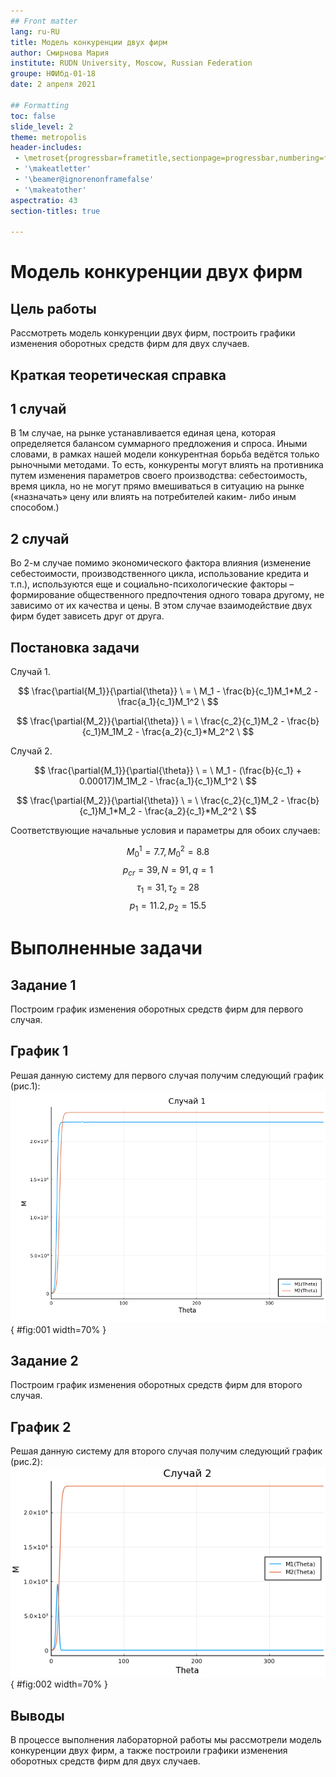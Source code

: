 ```yaml
---
## Front matter
lang: ru-RU
title: Модель конкуренции двух фирм
author: Смирнова Мария
institute: RUDN University, Moscow, Russian Federation
groupe: НФИбд-01-18
date: 2 апреля 2021

## Formatting
toc: false
slide_level: 2
theme: metropolis
header-includes: 
 - \metroset{progressbar=frametitle,sectionpage=progressbar,numbering=fraction}
 - '\makeatletter'
 - '\beamer@ignorenonframefalse'
 - '\makeatother'
aspectratio: 43
section-titles: true

---
```



# Модель конкуренции двух фирм


## Цель работы

Рассмотреть модель конкуренции двух фирм, построить графики изменения оборотных средств фирм для двух случаев.

## Краткая теоретическая справка

## 1 случай

В 1м случае, на рынке устанавливается единая цена, которая определяется балансом суммарного предложения и спроса. Иными словами, в рамках нашей модели конкурентная борьба ведётся только рыночными методами. То есть, конкуренты могут влиять на противника путем изменения параметров своего производства: себестоимость, время цикла, но не могут прямо вмешиваться в ситуацию на рынке («назначать» цену или влиять на потребителей каким- либо иным способом.)

## 2 случай

Во 2-м случае помимо экономического фактора влияния (изменение себестоимости, производственного цикла, использование кредита и т.п.), используются еще и социально-психологические факторы – формирование общественного предпочтения одного товара другому, не зависимо от их качества и цены. В этом случае взаимодействие двух фирм будет зависеть друг от друга.

## Постановка задачи

Случай 1.

$$ \frac{\partial{M_1}}{\partial{\theta}} \ = \ M_1 - \frac{b}{c_1}M_1*M_2 - \frac{a_1}{c_1}M_1^2 \ $$

$$ \frac{\partial{M_2}}{\partial{\theta}} \ = \ \frac{c_2}{c_1}M_2 - \frac{b}{c_1}M_1M_2 - \frac{a_2}{c_1}*M_2^2 \ $$

Случай 2. 

$$ \frac{\partial{M_1}}{\partial{\theta}} \ = \ M_1 - (\frac{b}{c_1} + 0.00017)M_1M_2 - \frac{a_1}{c_1}M_1^2 \ $$

$$ \frac{\partial{M_2}}{\partial{\theta}} \ = \ \frac{c_2}{c_1}M_2 - \frac{b}{c_1}M_1*M_2 - \frac{a_2}{c_1}*M_2^2 \ $$

Соответствующие начальные условия и параметры для обоих случаев:

$$M^1_0 = 7.7, M_0^2 = 8.8$$ $$p_{cr}=39, N=91, q=1$$ $$\tau_1 = 31, \tau_2 = 28$$ $$p_1 = 11.2, p_2 = 15.5$$

# Выполненные задачи


## Задание 1

Построим график изменения оборотных средств фирм для первого случая.

## График 1

Решая данную систему для первого случая получим следующий график (рис.1):
![Рис. 1 Случай 1](image/01.png){ #fig:001 width=70% }

## Задание 2

Построим график изменения оборотных средств фирм для второго случая.

## График 2

Решая данную систему для второго случая получим следующий график (рис.2):
![Рис.2 Случай 2](image/02.png){ #fig:002 width=70% }

## Выводы

В процессе выполнения лабораторной работы мы рассмотрели модель конкуренции двух фирм, а также построили графики изменения оборотных средств фирм для двух случаев.


